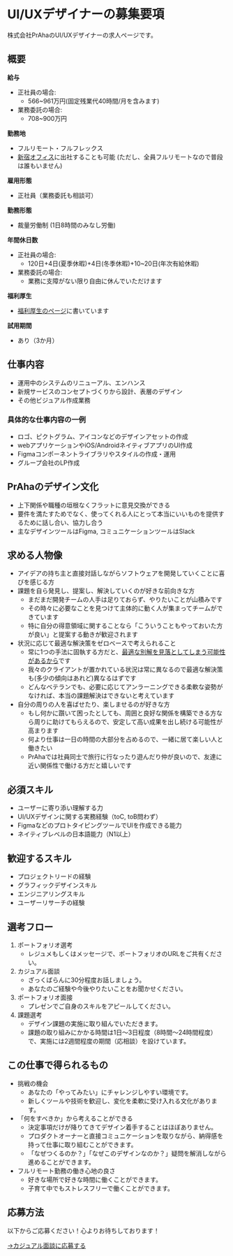 # UI/UXデザイナーの募集要項
株式会社PrAhaのUI/UXデザイナーの求人ページです。

## 概要
**給与**
- 正社員の場合: 
  - 566~961万円(固定残業代40時間/月を含みます)
- 業務委託の場合: 
  - 708~900万円

**勤務地**
- フルリモート・フルフレックス
- [新宿オフィス](https://maps.app.goo.gl/75hvGjR9YnnGvvxj8)に出社することも可能 (ただし、全員フルリモートなので普段は誰もいません)

**雇用形態**
- 正社員（業務委託も相談可）

**勤務形態**
- 裁量労働制 (1日8時間のみなし労働)

**年間休日数**
- 正社員の場合: 
  - 120日+4日(夏季休暇)+4日(冬季休暇)+10~20日(年次有給休暇)
- 業務委託の場合: 
  - 業務に支障がない限り自由に休んでいただけます

**福利厚生**
- [福利厚生のページ](/benefits)に書いています

**試用期間**
- あり（3か月）

## 仕事内容
 - 運用中のシステムのリニューアル、エンハンス
 - 新規サービスのコンセプトづくりから設計、表層のデザイン
 - その他ビジュアル作成業務

### 具体的な仕事内容の一例
 - ロゴ、ピクトグラム、アイコンなどのデザインアセットの作成
 - webアプリケーションやiOS/AndroidネイティブアプリのUI作成
 - Figmaコンポーネントライブラリやスタイルの作成・運用
 - グループ会社のLP作成

## PrAhaのデザイン文化
 - 上下関係や職種の垣根なくフラットに意見交換ができる
 - 要件を満たすためでなく、使ってくれる人にとって本当にいいものを提供するために話し合い、協力し合う
 - 主なデザインツールはFigma, コミュニケーションツールはSlack

## 求める人物像
- アイデアの持ち主と直接対話しながらソフトウェアを開発していくことに喜びを感じる方
- 課題を自ら発見し、提案し、解決していくのが好きな前向きな方
  - まだまだ開発チームの人手は足りておらず、やりたいことが山積みです
  - その時々に必要なことを見つけて主体的に動く人が集まってチームができています
  - 特に自分の得意領域に関することなら「こういうこともやっておいた方が良い」と提案する動きが歓迎されます
- 状況に応じて最適な解決策をゼロベースで考えられること
  - 常に1つの手法に固執する方だと、[最適な別解を見落としてしまう可能性があるから](https://www.google.com/search?q=%E3%83%8F%E3%83%B3%E3%83%9E%E3%83%BC%E3%81%97%E3%81%8B%E6%8C%81%E3%81%A3%E3%81%A6%E3%81%84%E3%81%AA%E3%81%91%E3%82%8C%E3%81%B0%E5%85%A8%E3%81%A6%E3%81%8C%E9%87%98%E3%81%AE%E3%82%88%E3%81%86%E3%81%AB%E8%A6%8B%E3%81%88%E3%82%8B&oq=%E3%83%8F%E3%83%B3%E3%83%9E%E3%83%BC%E3%81%97%E3%81%8B%E6%8C%81%E3%81%A3%E3%81%A6%E3%81%84%E3%81%AA%E3%81%91%E3%82%8C%E3%81%B0%E5%85%A8%E3%81%A6%E3%81%8C%E9%87%98%E3%81%AE%E3%82%88%E3%81%86%E3%81%AB%E8%A6%8B%E3%81%88%E3%82%8B&aqs=chrome..69i57.6400j0j4&sourceid=chrome&ie=UTF-8)です
  - 我々のクライアントが置かれている状況は常に異なるので最適な解決策も(多少の傾向はあれど)異なるはずです
  - どんなベテランでも、必要に応じてアンラーニングできる柔軟な姿勢がなければ、本当の課題解決はできないと考えています
- 自分の周りの人を喜ばせたり、楽しませるのが好きな方
  - もし何かに躓いて困ったとしても、周囲と良好な関係を構築できる方なら周りに助けてもらえるので、安定して高い成果を出し続ける可能性が高まります
  - 何より仕事は一日の時間の大部分を占めるので、一緒に居て楽しい人と働きたい
  - PrAhaでは社員同士で旅行に行なったり遊んだり仲が良いので、友達に近い関係性で働ける方だと嬉しいです

## 必須スキル
- ユーザーに寄り添い理解する力
- UI/UXデザインに関する実務経験（toC, toB問わず）
- FigmaなどのプロトタイピングツールでUIを作成できる能力
- ネイティブレベルの日本語能力（N1以上）

## 歓迎するスキル
- プロジェクトリードの経験
- グラフィックデザインスキル
- エンジニアリングスキル
- ユーザーリサーチの経験

## 選考フロー
1. ポートフォリオ選考
   - レジュメもしくはメッセージで、ポートフォリオのURLをご共有ください。
2. カジュアル面談
   - ざっくばらんに30分程度お話しましょう。
   - あなたのご経験や今後やりたいことをお聞かせください。
3. ポートフォリオ面接
   - プレゼンでご自身のスキルをアピールしてください。
4. 課題選考
   - デザイン課題の実施に取り組んでいただきます。
   - 課題の取り組みにかかる時間は1日～3日程度（8時間～24時間程度）で、実施には2週間程度の期間（応相談）を設けています。

## この仕事で得られるもの
 - 挑戦の機会
   - あなたの「やってみたい」にチャレンジしやすい環境です。
   - 新しくツールや技術を歓迎し、変化を柔軟に受け入れる文化があります。
 - 「何をすべきか」から考えることができる
   - 決定事項だけが降りてきてデザイン着手することはほぼありません。
   - プロダクトオーナーと直接コミュニケーションを取りながら、納得感を持って仕事に取り組むことができます。
   - 「なぜつくるのか？」「なぜこのデザインなのか？」疑問を解消しながら進めることができます。
 - フルリモート勤務の働き心地の良さ
   -  好きな場所で好きな時間に働くことができます。
   - 子育て中でもストレスフリーで働くことができます。

## 応募方法
以下からご応募ください！心よりお待ちしております！

[→カジュアル面談に応募する](https://docs.google.com/forms/d/1whmNgig8TKm8qTvAAYm5xjYE-3twTW8IIIen1ZMlyZE/viewform)